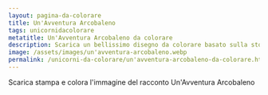 ```yaml
---
layout: pagina-da-colorare
title: Un'Avventura Arcobaleno
tags: unicornidacolorare
metatitle: Un'Avventura Arcobaleno da colorare
description: Scarica un bellissimo disegno da colorare basato sulla storia Un'Avventura Arcobaleno
image: /assets/images/un'avventura-arcobaleno.webp
permalink: /unicorni-da-colorare/un'avventura-arcobaleno-da-colorare.html
---
```

Scarica stampa e colora l'immagine del racconto Un'Avventura Arcobaleno
